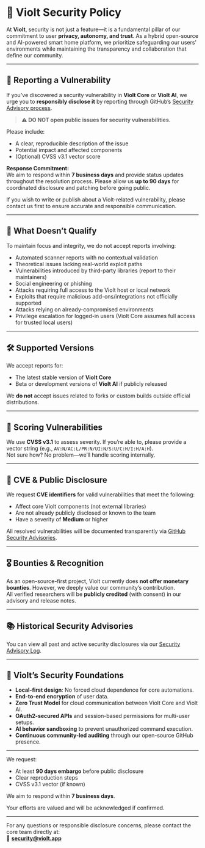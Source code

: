 # 🔐 Violt Security Policy

At **Violt**, security is not just a feature—it is a fundamental pillar of our commitment to user **privacy, autonomy, and trust**. As a hybrid open-source and AI-powered smart home platform, we prioritize safeguarding our users’ environments while maintaining the transparency and collaboration that define our community.

---

## 🚨 Reporting a Vulnerability

If you've discovered a security vulnerability in **Violt Core** or **Violt AI**, we urge you to **responsibly disclose it** by reporting through GitHub’s [Security Advisory process](https://docs.github.com/en/code-security/security-advisories).

> **⚠ DO NOT open public issues for security vulnerabilities.**

Please include:
- A clear, reproducible description of the issue
- Potential impact and affected components
- (Optional) CVSS v3.1 vector score

**Response Commitment:**  
We aim to respond within **7 business days** and provide status updates throughout the resolution process. Please allow us **up to 90 days** for coordinated disclosure and patching before going public.

If you wish to write or publish about a Violt-related vulnerability, please contact us first to ensure accurate and responsible communication.

---

## 🚫 What Doesn’t Qualify

To maintain focus and integrity, we do not accept reports involving:
- Automated scanner reports with no contextual validation
- Theoretical issues lacking real-world exploit paths
- Vulnerabilities introduced by third-party libraries (report to their maintainers)
- Social engineering or phishing
- Attacks requiring full access to the Violt host or local network
- Exploits that require malicious add-ons/integrations not officially supported
- Attacks relying on already-compromised environments
- Privilege escalation for logged-in users (Violt Core assumes full access for trusted local users)

---

## 🛠 Supported Versions

We accept reports for:
- The latest stable version of **Violt Core**
- Beta or development versions of **Violt AI** if publicly released

We **do not** accept issues related to forks or custom builds outside official distributions.

---

## 🧮 Scoring Vulnerabilities

We use **CVSS v3.1** to assess severity. If you’re able to, please provide a vector string (e.g., `AV:N/AC:L/PR:N/UI:N/S:U/C:H/I:H/A:H`).  
Not sure how? No problem—we’ll handle scoring internally.

---

## 🔏 CVE & Public Disclosure

We request **CVE identifiers** for valid vulnerabilities that meet the following:
- Affect core Violt components (not external libraries)
- Are not already publicly disclosed or known to the team
- Have a severity of **Medium** or higher

All resolved vulnerabilities will be documented transparently via [GitHub Security Advisories](https://github.com/violt-core).

---

## 🎖 Bounties & Recognition

As an open-source-first project, Violt currently does **not offer monetary bounties**. However, we deeply value our community’s contribution.  
All verified researchers will be **publicly credited** (with consent) in our advisory and release notes.

---

## 📚 Historical Security Advisories

You can view all past and active security disclosures via our [Security Advisory Log](https://github.com/violt-core/security-advisories).

---

## 🔐 Violt’s Security Foundations

- **Local-first design**: No forced cloud dependence for core automations.
- **End-to-end encryption** of user data.
- **Zero Trust Model** for cloud communication between Violt Core and Violt AI.
- **OAuth2-secured APIs** and session-based permissions for multi-user setups.
- **AI behavior sandboxing** to prevent unauthorized command execution.
- **Continuous community-led auditing** through our open-source GitHub presence.

---

We request:
- At least **90 days embargo** before public disclosure
- Clear reproduction steps
- CVSS v3.1 vector (if known)

We aim to respond within **7 business days**.

Your efforts are valued and will be acknowledged if confirmed.

---

For any questions or responsible disclosure concerns, please contact the core team directly at:  
📧 **security@violt.app**
